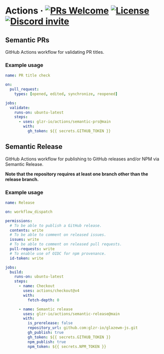 # Actions &middot; [![PRs Welcome](https://img.shields.io/badge/PRs-welcome-brightgreen.svg)](https://github.com/glzr-io/actions/pulls) [![License](https://img.shields.io/github/license/glzr-io/actions)](https://github.com/glzr-io/actions/blob/main/LICENSE.md) [![Discord invite](https://img.shields.io/discord/1041662798196908052.svg?logo=discord&colorB=7289DA)](https://discord.gg/ud6z3qjRvM)

## Semantic PRs

GitHub Actions workflow for validating PR titles.

### Example usage

```yaml
name: PR title check

on:
  pull_request:
    types: [opened, edited, synchronize, reopened]

jobs:
  validate:
    runs-on: ubuntu-latest
    steps:
      - uses: glzr-io/actions/semantic-prs@main
        with:
          gh_token: ${{ secrets.GITHUB_TOKEN }}
```

## Semantic Release

GitHub Actions workflow for publishing to GitHub releases and/or NPM via Semantic Release.

**Note that the repository requires at least one branch other than the release branch.**

### Example usage

```yaml
name: Release

on: workflow_dispatch

permissions:
  # To be able to publish a GitHub release.
  contents: write
  # To be able to comment on released issues.
  issues: write
  # To be able to comment on released pull requests.
  pull-requests: write
  # To enable use of OIDC for npm provenance.
  id-token: write

jobs:
  build:
    runs-on: ubuntu-latest
    steps:
      - name: Checkout
        uses: actions/checkout@v4
        with:
          fetch-depth: 0

      - name: Semantic release
        uses: glzr-io/actions/semantic-release@main
        with:
          is_prerelease: false
          repository_url: github.com:glzr-io/glazewm-js.git
          gh_publish: true
          gh_token: ${{ secrets.GITHUB_TOKEN }}
          npm_publish: true
          npm_token: ${{ secrets.NPM_TOKEN }}
```
